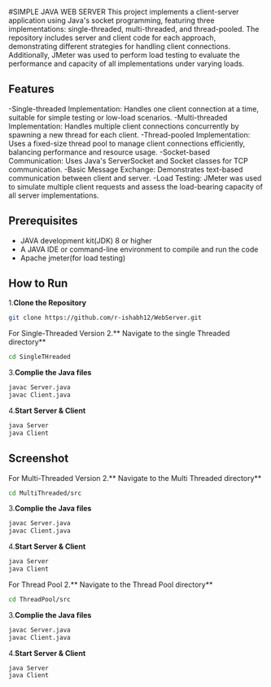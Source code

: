 #SIMPLE JAVA WEB SERVER
This project implements a client-server application using Java's socket programming, featuring three implementations: single-threaded, multi-threaded, and thread-pooled. The repository includes server and client code for each approach, demonstrating different strategies for handling client connections. Additionally, JMeter was used to perform load testing to evaluate the performance and capacity of all implementations under varying loads.
## Features
-Single-threaded Implementation: Handles one client connection at a time, suitable for simple testing or low-load scenarios.
-Multi-threaded Implementation: Handles multiple client connections concurrently by spawning a new thread for each client.
-Thread-pooled Implementation: Uses a fixed-size thread pool to manage client connections efficiently, balancing performance and resource usage.
-Socket-based Communication: Uses Java's ServerSocket and Socket classes for TCP communication.
-Basic Message Exchange: Demonstrates text-based communication between client and server.
-Load Testing: JMeter was used to simulate multiple client requests and assess the load-bearing capacity of all server implementations.
## Prerequisites
- JAVA development kit(JDK) 8 or higher
- A JAVA IDE or command-line environment to compile and run the code
- Apache jmeter(for load testing)
## How to Run
1.**Clone the Repository**
```bash
git clone https://github.com/r-ishabh12/WebServer.git
```
For Single-Threaded Version
2.** Navigate to the single Threaded directory**
```bash
cd SingleTHreaded
```
3.**Complie the Java files**
```bash
javac Server.java
javac Client.java
```
4.**Start Server & Client**
```bash
java Server
java Client
```
## Screenshot

For Multi-Threaded Version
2.** Navigate to the Multi Threaded directory**
```bash
cd MultiThreaded/src
```
3.**Complie the Java files**
```bash
javac Server.java
javac Client.java
```
4.**Start Server & Client**
```bash
java Server
java Client
```
For Thread Pool
2.** Navigate to the Thread Pool directory**
```bash
cd ThreadPool/src
```
3.**Complie the Java files**
```bash
javac Server.java
javac Client.java
```
4.**Start Server & Client**
```bash
java Server
java Client
```


